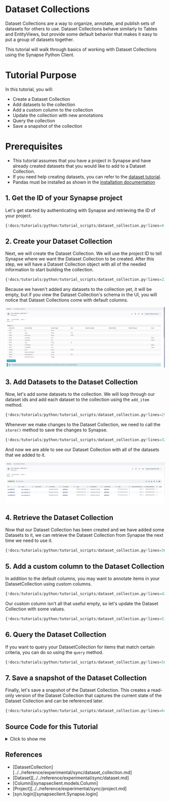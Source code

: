 # Dataset Collections
Dataset Collections are a way to organize, annotate, and publish sets of datasets for others to use. Dataset Collections behave similarly to Tables and EntityViews, but provide some default behavior that makes it easy to put a group of datasets together.

This tutorial will walk through basics of working with Dataset Collections using the Synapse Python Client.

# Tutorial Purpose
In this tutorial, you will:

- Create a Dataset Collection
- Add datasets to the collection
- Add a custom column to the collection
- Update the collection with new annotations
- Query the collection
- Save a snapshot of the collection

# Prerequisites
* This tutorial assumes that you have a project in Synapse and have already created datasets that you would like to add to a Dataset Collection.
* If you need help creating datasets, you can refer to the [dataset tutorial](./dataset.md).
* Pandas must be installed as shown in the [installation documentation](../installation.md)

## 1. Get the ID of your Synapse project

Let's get started by authenticating with Synapse and retrieving the ID of your project.

```python
{!docs/tutorials/python/tutorial_scripts/dataset_collection.py!lines=9-14}
```

## 2. Create your Dataset Collection

Next, we will create the Dataset Collection. We will use the project ID to tell Synapse where we want the Dataset Collection to be created. After this step, we will have a Dataset Collection object with all of the needed information to start building the collection.

```python
{!docs/tutorials/python/tutorial_scripts/dataset_collection.py!lines=23-25}
```

Because we haven't added any datasets to the collection yet, it will be empty, but if you view the Dataset Collection's schema in the UI, you will notice that Dataset Collections come with default columns.

![Dataset Collection Default Schema](./tutorial_screenshots/dataset_collection_default_schema.png)

## 3. Add Datasets to the Dataset Collection

Now, let's add some datasets to the collection. We will loop through our dataset ids and add each dataset to the collection using the `add_item` method.

```python
{!docs/tutorials/python/tutorial_scripts/dataset_collection.py!lines=29-31}
```

Whenever we make changes to the Dataset Collection, we need to call the `store()` method to save the changes to Synapse.

```python
{!docs/tutorials/python/tutorial_scripts/dataset_collection.py!lines=32}
```

And now we are able to see our Dataset Collection with all of the datasets that we added to it.

![Dataset Collection with Datasets](./tutorial_screenshots/dataset_collection_with_datasets.png)

## 4. Retrieve the Dataset Collection

Now that our Dataset Collection has been created and we have added some Datasets to it, we can retrieve the Dataset Collection from Synapse the next time we need to use it.

```python
{!docs/tutorials/python/tutorial_scripts/dataset_collection.py!lines=36-38}
```

## 5. Add a custom column to the Dataset Collection

In addition to the default columns, you may want to annotate items in your DatasetCollection using custom columns.

```python
{!docs/tutorials/python/tutorial_scripts/dataset_collection.py!lines=42-48}
```

Our custom column isn't all that useful empty, so let's update the Dataset Collection with some values.

```python
{!docs/tutorials/python/tutorial_scripts/dataset_collection.py!lines=51-54}
```

## 6. Query the Dataset Collection

If you want to query your DatasetCollection for items that match certain criteria, you can do so using the `query` method.

```python
{!docs/tutorials/python/tutorial_scripts/dataset_collection.py!lines=58-61}
```

## 7. Save a snapshot of the Dataset Collection

Finally, let's save a snapshot of the Dataset Collection. This creates a read-only version of the Dataset Collection that captures the current state of the Dataset Collection and can be referenced later.

```python
{!docs/tutorials/python/tutorial_scripts/dataset_collection.py!lines=64}
```

## Source Code for this Tutorial

<details class="quote">
  <summary>Click to show me</summary>

```python
{!docs/tutorials/python/tutorial_scripts/dataset_collection.py!}
```
</details>

## References
- [DatasetCollection][../../reference/experimental/sync/dataset_collection.md]
- [Dataset][../../reference/experimental/sync/dataset.md]
- [Column][synapseclient.models.Column]
- [Project][../../reference/experimental/sync/project.md]
- [syn.login][synapseclient.Synapse.login]
